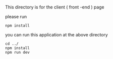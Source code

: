  This directory is for the client ( front -end ) page
 
 please run
 
 ``` shell
 npm install
 ```
 
 you can run this application at the above directory 
 
 ``` shell
 cd ../
 npm install
 npm run dev
 ```
 
 
